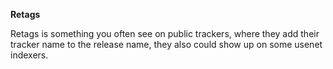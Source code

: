 **Retags**<br>

Retags is something you often see on public trackers, where they add their tracker name to the release name, they also could show up on some usenet indexers.
